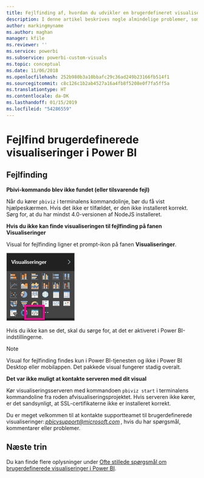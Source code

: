```yaml
---
title: Fejlfinding af, hvordan du udvikler en brugerdefineret visualisering i Power BI
description: I denne artikel beskrives nogle almindelige problemer, som kan opstå under udviklingen eller oprettelsen af en brugerdefineret visualisering i Power BI.
author: markingmyname
ms.author: maghan
manager: kfile
ms.reviewer: ''
ms.service: powerbi
ms.subservice: powerbi-custom-visuals
ms.topic: conceptual
ms.date: 11/06/2018
ms.openlocfilehash: 252b980b3a10bbafc29c36ad249b23166fb514f1
ms.sourcegitcommit: c8c126c1b2ab4527a16a4fb8f5208e0f7fa5ff5a
ms.translationtype: HT
ms.contentlocale: da-DK
ms.lasthandoff: 01/15/2019
ms.locfileid: "54286559"
---
```

# <a name="troubleshoot-power-bi-custom-visuals"></a>Fejlfind brugerdefinerede visualiseringer i Power BI

## <a name="debug"></a>Fejlfinding

**Pbivi-kommando blev ikke fundet (eller tilsvarende fejl)**

Når du kører `pbiviz` i terminalens kommandolinje, bør du få vist hjælpeskærmen. Hvis det ikke er tilfældet, er den ikke installeret korrekt. Sørg for, at du har mindst 4.0-versionen af NodeJS installeret.

**Hvis du ikke kan finde visualiseringen til fejlfinding på fanen Visualiseringer**

Visual for fejlfinding ligner et prompt-ikon på fanen **Visualiseringer**.

![Valg af visualisering](media/power-bi-custom-visuals-troubleshoot/powerbi-developer-visual-selection.png)

Hvis du ikke kan se det, skal du sørge for, at det er aktiveret i Power BI-indstillingerne.

> [!NOTE]
> Visual for fejlfinding findes kun i Power BI-tjenesten og ikke i Power BI Desktop eller mobilappen. Det pakkede visual fungerer stadig overalt.

**Det var ikke muligt at kontakte serveren med dit visual**

Kør visualiseringsserveren med kommandoen `pbiviz start` i terminalens kommandoline fra roden afvisualiseringsprojektet. Hvis serveren ikke kører, er det sandsynligt, at SSL-certifikaterne ikke er installeret korrekt.

Du er meget velkommen til at kontakte supportteamet til brugerdefinerede visualiseringer: *pbicvsupport@microsoft.com* , hvis du har spørgsmål, kommentarer eller problemer.

## <a name="next-steps"></a>Næste trin

Du kan finde flere oplysninger under [Ofte stillede spørgsmål om brugerdefinerede visualiseringer i Power BI](power-bi-custom-visuals-faq.md#organizational-custom-visuals).
